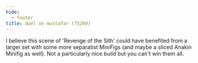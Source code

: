 ```yaml
---
hide:
  - footer
title: duel on mustafar (75269)
---
```


I believe this scene of 'Revenge of the Sith' could have benefited from a larger set with some more separatist MiniFigs (and maybe a sliced Anakin Minifig as well). Not a particularly nice build but you can't win them all.

